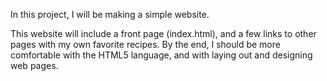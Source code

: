 In this project, I will be making a simple website.

This website will include a front page (index.html), and a few links to other pages with my own favorite recipes. By the end, I should  be more comfortable with the HTML5 language, and with laying out and designing web pages. 
